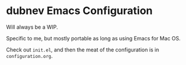 # dubnev Emacs Configuration

Will always be a WIP.

Specific to me, but mostly portable as long as using Emacs for Mac OS.

Check out `init.el`, and then the meat of the configuration is in `configuration.org`.
